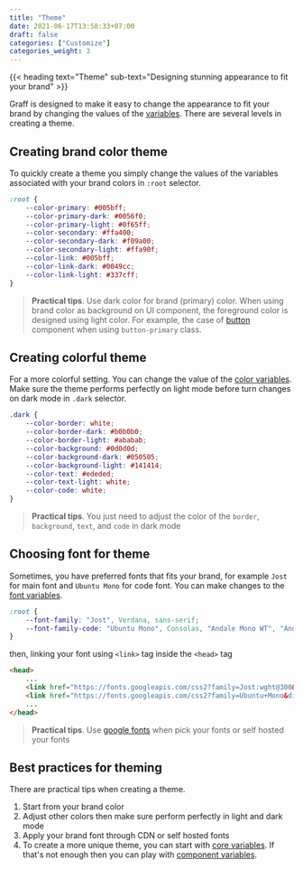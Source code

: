 ```yaml
---
title: "Theme"
date: 2021-06-17T13:58:33+07:00
draft: false
categories: ["Customize"]
categories_weight: 3
---
```


{{< heading text="Theme" sub-text="Designing stunning appearance to fit your brand" >}}

Graff is designed to make it easy to change the appearance to fit your brand by changing the values of the [variables](/documentation/customize/variables). There are several levels in creating a theme.

## Creating brand color theme

To quickly create a theme you simply change the values of the variables associated with your brand colors in `:root` selector.

``` css
:root {
    --color-primary: #005bff;
    --color-primary-dark: #0056f0;
    --color-primary-light: #0f65ff;
    --color-secondary: #ffa400;
    --color-secondary-dark: #f09a00;
    --color-secondary-light: #ffa90f;
    --color-link: #005bff;
    --color-link-dark: #0049cc;
    --color-link-light: #337cff;
}
```

>   **Practical tips**. Use dark color for brand (primary) color. When using brand color as background on UI component, the foreground color is designed using light color. For example, the case of [button](/documentation/components/button) component when using `button-primary` class.

## Creating colorful theme

For a more colorful setting. You can change the value of the [color variables](/documentation/customize/variables#color). Make sure the theme performs perfectly on light mode before turn changes on dark mode in `.dark` selector.

``` css
.dark {
    --color-border: white;
    --color-border-dark: #b0b0b0;
    --color-border-light: #ababab;
    --color-background: #0d0d0d;
    --color-background-dark: #050505;
    --color-background-light: #141414;
    --color-text: #ededed;
    --color-text-light: white;
    --color-code: white;
}
```

>   **Practical tips**. You just need to adjust the color of the `border`, `background`, `text`, and `code` in dark mode

## Choosing font for theme

Sometimes, you have preferred fonts that fits your brand, for example `Jost` for main font and `Ubuntu Mono` for code font. You can make changes to the [font variables](/documentation/customize/variables#font).

``` css
:root {
    --font-family: "Jost", Verdana, sans-serif;
    --font-family-code: "Ubuntu Mono", Consolas, "Andale Mono WT", "Andale Mono", "Lucida Console", "Lucida Sans Typewriter", "DejaVu Sans Mono", "Bitstream Vera Sans Mono", "Liberation Mono", "Nimbus Mono L", Monaco, "Courier New", Courier, monospace;
}
```

then, linking your font using `<link>` tag inside the `<head>` tag

``` html
<head>
    ...
    <link href="https://fonts.googleapis.com/css2?family=Jost:wght@300&display=swap" rel="stylesheet">
    <link href="https://fonts.googleapis.com/css2?family=Ubuntu+Mono&display=swap" rel="stylesheet">
    ...
</head>
```

>   **Practical tips**. Use [google fonts](https://fonts.google.com/) when pick your fonts or self hosted your fonts

## Best practices for theming

There are practical tips when creating a theme.

1. Start from your brand color
2. Adjust other colors then make sure perform perfectly in light and dark mode
3. Apply your brand font through CDN or self hosted fonts
4. To create a more unique theme, you can start with [core variables](/documentation/customize/variables#core-variabels). If that's not enough then you can play with [component variables](/documentation/customize/variables#component-variables).
